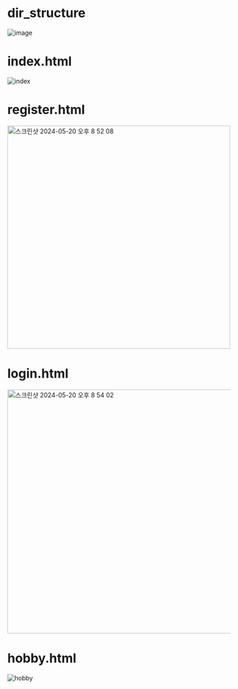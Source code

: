 # dir_structure
![image](https://github.com/wldhks1959/TLTS/assets/69555890/23517b31-15ec-4d5d-b3d7-df39ba8e156b)


# index.html
![index](https://github.com/wldhks1959/TLTS/assets/69555890/a6ec038f-347c-4634-b26f-76dddc411947)

# register.html
<img width="503" alt="스크린샷 2024-05-20 오후 8 52 08" src="https://github.com/wldhks1959/TLTS/assets/64916999/5696a340-c117-4b23-ae34-72893a4c74c0">

# login.html
<img width="550" alt="스크린샷 2024-05-20 오후 8 54 02" src="https://github.com/wldhks1959/TLTS/assets/64916999/b5f4eba0-96ad-4d5b-9eee-fa565b31640c">

# hobby.html
![hobby](https://github.com/wldhks1959/TLTS/assets/69555890/5148385b-11d8-432b-a4b0-c1ec15d35c0b)
